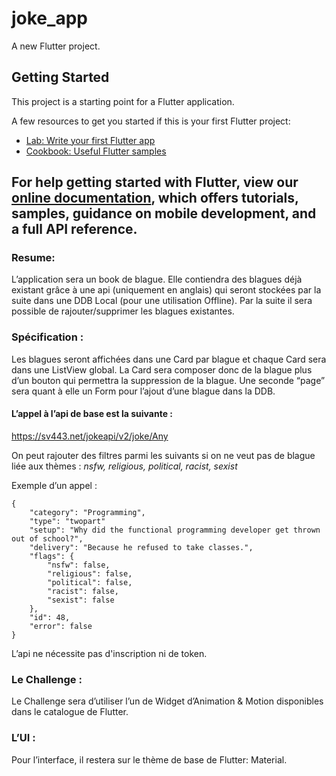 # joke_app

A new Flutter project.

## Getting Started

This project is a starting point for a Flutter application.

A few resources to get you started if this is your first Flutter project:

- [Lab: Write your first Flutter app](https://flutter.dev/docs/get-started/codelab)
- [Cookbook: Useful Flutter samples](https://flutter.dev/docs/cookbook)

For help getting started with Flutter, view our
[online documentation](https://flutter.dev/docs), which offers tutorials,
samples, guidance on mobile development, and a full API reference.
-----------------
### Resume:

L’application sera un book de blague. Elle contiendra des blagues déjà existant grâce à une api (uniquement en anglais) qui seront stockées par la suite dans une DDB Local (pour une utilisation Offline).
Par la suite il sera possible de rajouter/supprimer les blagues existantes.

### Spécification :

Les blagues seront affichées dans une Card par blague et chaque Card sera dans une ListView global.
La Card sera composer donc de la blague plus d’un bouton qui permettra la suppression de la blague.
Une seconde “page” sera quant à elle un Form pour l’ajout d’une blague dans la DDB.

#### L’appel à l’api de base est la suivante :
https://sv443.net/jokeapi/v2/joke/Any

On peut rajouter des filtres parmi les suivants si on ne veut pas de blague liée aux thèmes : *nsfw, religious, political, racist, sexist*

Exemple d’un appel :

    {
        "category": "Programming",
        "type": "twopart"
        "setup": "Why did the functional programming developer get thrown out of school?",
        "delivery": "Because he refused to take classes.",
        "flags": {
            "nsfw": false,
            "religious": false,
            "political": false,
            "racist": false,
            "sexist": false
        },
        "id": 48,
        "error": false
    }

L’api ne nécessite pas d'inscription ni de token.

### Le Challenge :

Le Challenge sera d’utiliser l’un de Widget d’Animation & Motion disponibles dans le catalogue de Flutter.

### L’UI :

Pour l’interface, il restera sur le thème de base de Flutter: Material.